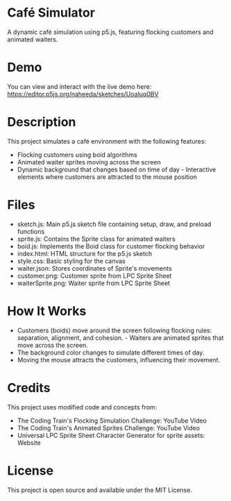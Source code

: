 # Café Simulator
A dynamic café simulation using p5.js, featuring flocking customers and animated waiters.
# Demo
You can view and interact with the live demo here: https://editor.p5js.org/naheeda/sketches/Uoaluq0BV
# Description
This project simulates a café environment with the following features:
- Flocking customers using boid algorithms
- Animated waiter sprites moving across the screen
- Dynamic background that changes based on time of day
- Interactive elements where customers are attracted to the mouse position

# Files

- sketch.js: Main p5.js sketch file containing setup, draw, and preload functions
- sprite.js: Contains the Sprite class for animated waiters
- boid.js: Implements the Boid class for customer flocking behavior
- index.html: HTML structure for the p5.js sketch
- style.css: Basic styling for the canvas
- waiter.json: Stores coordinates of Sprite's movements
- customer.png: Customer sprite from LPC Sprite Sheet
- waiterSprite.png: Waiter sprite from LPC Sprite Sheet

# How It Works

- Customers (boids) move around the screen following flocking rules: separation, alignment, and cohesion.
- Waiters are animated sprites that move across the screen.
- The background color changes to simulate different times of day.
- Moving the mouse attracts the customers, influencing their movement.

# Credits
This project uses modified code and concepts from:

- The Coding Train's Flocking Simulation Challenge: YouTube Video
- The Coding Train's Animated Sprites Challenge: YouTube Video
- Universal LPC Sprite Sheet Character Generator for sprite assets: Website

# License
This project is open source and available under the MIT License.

